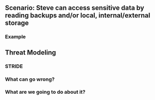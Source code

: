 ## Scenario: Steve can access sensitive data by reading backups and/or local, internal/external storage

### Example

## Threat Modeling

### STRIDE

### What can go wrong?

### What are we going to do about it?